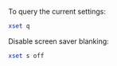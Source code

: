 To query the current settings:
```bash
xset q
```

Disable screen saver blanking:
```bash
xset s off
```
